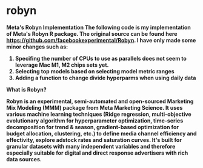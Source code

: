 # robyn
<b>Meta's Robyn Implementation<b>
The following code is my implementation of Meta's Robyn R package. The original source can be found here https://github.com/facebookexperimental/Robyn.
I have only made some minor changes such as:

1. Specifing the number of CPUs to use as parallels does not seem to leverage Mac M1, M2 chips sets yet. 
2. Selecting top models based on selecting model metric ranges
3. Adding a function to change divide hyperparms when using daily data

<b>What is Robyn?<b>

Robyn is an experimental, semi-automated and open-sourced Marketing Mix Modeling (MMM) package from Meta Marketing Science. It uses various machine learning techniques (Ridge regression, multi-objective evolutionary algorithm for hyperparameter optimization, time-series decomposition for trend & season, gradient-based optimization for budget allocation, clustering, etc.) to define media channel efficiency and effectivity, explore adstock rates and saturation curves. It's built for granular datasets with many independent variables and therefore especially suitable for digital and direct response advertisers with rich data sources.
